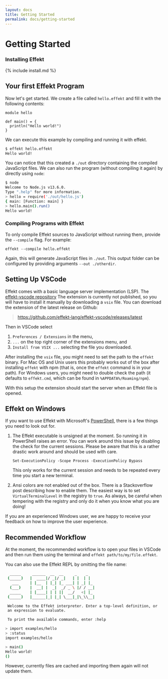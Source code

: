 ```yaml
---
layout: docs
title: Getting Started
permalink: docs/getting-started
---
```


# Getting Started

### Installing Effekt
{% include install.md %}

## Your first Effekt Program
Now let's get started. We create a file called `hello.effekt` and fill it
with the following contents:

```
module hello

def main() = {
  println("Hello world!")
}

```
We can execute this example by compiling and running it with effekt.

```bash
$ effekt hello.effekt
Hello world!
```
You can notice that this created a `./out` directory containing the compiled
JavaScript files. We can also run the program (without compiling it again)
by directly using `node`:
```bash
$ node
Welcome to Node.js v13.6.0.
Type ".help" for more information.
> hello = require('./out/hello.js')
{ main: [Function: main] }
> hello.main().run()
Hello world!
```

### Compiling Programs with Effekt
To only compile Effekt sources to JavaScript without running them,
 provide the `--compile` flag. For example:

```
effekt --compile hello.effekt
```
Again, this will generate JavaScript files in `./out`. This output folder can
be configured by providing arguments `--out ./otherdir`.


## Setting Up VSCode
Effekt comes with a basic language server implementation (LSP).
The [effekt-vscode repository](https://github.com/effekt-lang/effekt-vscode)
The extension is currently not published, so you will have to install it
manually by downloading a `vsix` file.
You can download the extension of the latest release on Github:

> <https://github.com/effekt-lang/effekt-vscode/releases/latest>

Then in VSCode select

1. `Preferences / Extensions` in the menu,
2. `...` on the top right corner of the extensions menu, and
3. `Install from VSIX ...` selecting the file you downloaded.

After installing the `vsix` file, you might need to set the path to
the `effekt` binary. For Mac OS and Unix users this probably works out of the
box after installing `effekt` with npm
(that is, once the `effekt` command is in your path). For Windows users, you
might need to double check the path (it defaults to `effekt.cmd`, which can
be found in `%APPDATA%/Roaming/npm`).

With this setup the extension should start the server when an Effekt file is opened.

## Effekt on Windows
If you want to use Effekt with Microsoft's [PowerShell](https://docs.microsoft.com/en-us/powershell/),
there is a few things you need to look out for.

1. The Effekt executable is unsigned at the moment. So running it in PowerShell
   raises an error. You can work around this issue by disabling the check for
   the current sessions. Please be aware that this is a rather drastic
   work around and should be used with care.
   ```
   Set-ExecutionPolicy -Scope Process -ExecutionPolicy Bypass
   ```
   This only works for the current session and needs to be repeated every
   time you start a new terminal.

2. Ansi colors are not enabled out of the box. There is a Stackoverflow post
   describing how to enable them. The easiest way is to set `VirtualTerminalLevel`
   in the registry to `true`.
   As always, be careful when tempering with the registry and only do it
   when you know what you are doing!

If you are an experienced Windows user, we are happy to receive your feedback
on how to improve the user experience.

## Recommended Workflow
At the moment, the recommended workflow is to open your files in VSCode and then
run them using the terminal and `effekt path/to/my/file.effekt`.

You can also use the Effekt REPL by omitting the file name:

```bash
  _____     ______  __  __     _    _
 (_____)   |  ____|/ _|/ _|   | |  | |
   ___     | |__  | |_| |_ ___| | _| |_
  (___)    |  __| |  _|  _/ _ \ |/ / __|
  _____    | |____| | | ||  __/   <| |_
 (_____)   |______|_| |_| \___|_|\_\\__|

 Welcome to the Effekt interpreter. Enter a top-level definition, or
 an expression to evaluate.

 To print the available commands, enter :help

> import examples/hello
> :status
import examples/hello

> main()
Hello world!
()
```
However, currently files are cached and importing them again will not update
them.
